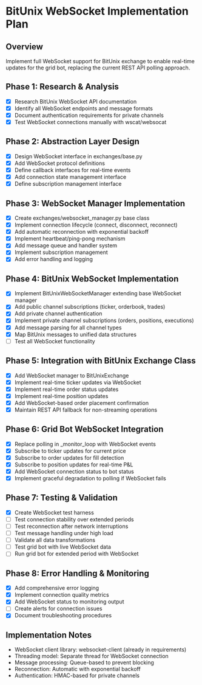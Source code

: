 # BitUnix WebSocket Implementation Plan

## Overview
Implement full WebSocket support for BitUnix exchange to enable real-time updates for the grid bot, replacing the current REST API polling approach.

## Phase 1: Research & Analysis
- [x] Research BitUnix WebSocket API documentation
- [x] Identify all WebSocket endpoints and message formats
- [x] Document authentication requirements for private channels
- [x] Test WebSocket connections manually with wscat/websocat

## Phase 2: Abstraction Layer Design
- [x] Design WebSocket interface in exchanges/base.py
- [x] Add WebSocket protocol definitions
- [x] Define callback interfaces for real-time events
- [x] Add connection state management interface
- [x] Define subscription management interface

## Phase 3: WebSocket Manager Implementation
- [x] Create exchanges/websocket_manager.py base class
- [x] Implement connection lifecycle (connect, disconnect, reconnect)
- [x] Add automatic reconnection with exponential backoff
- [x] Implement heartbeat/ping-pong mechanism
- [x] Add message queue and handler system
- [x] Implement subscription management
- [x] Add error handling and logging

## Phase 4: BitUnix WebSocket Implementation
- [x] Implement BitUnixWebSocketManager extending base WebSocket manager
- [x] Add public channel subscriptions (ticker, orderbook, trades)
- [x] Add private channel authentication
- [x] Implement private channel subscriptions (orders, positions, executions)
- [x] Add message parsing for all channel types
- [x] Map BitUnix messages to unified data structures
- [ ] Test all WebSocket functionality

## Phase 5: Integration with BitUnix Exchange Class
- [x] Add WebSocket manager to BitUnixExchange
- [x] Implement real-time ticker updates via WebSocket
- [x] Implement real-time order status updates
- [x] Implement real-time position updates
- [x] Add WebSocket-based order placement confirmation
- [x] Maintain REST API fallback for non-streaming operations

## Phase 6: Grid Bot WebSocket Integration
- [x] Replace polling in _monitor_loop with WebSocket events
- [x] Subscribe to ticker updates for current price
- [x] Subscribe to order updates for fill detection
- [x] Subscribe to position updates for real-time P&L
- [x] Add WebSocket connection status to bot status
- [x] Implement graceful degradation to polling if WebSocket fails

## Phase 7: Testing & Validation
- [x] Create WebSocket test harness
- [ ] Test connection stability over extended periods
- [ ] Test reconnection after network interruptions
- [ ] Test message handling under high load
- [ ] Validate all data transformations
- [ ] Test grid bot with live WebSocket data
- [ ] Run grid bot for extended period with WebSocket

## Phase 8: Error Handling & Monitoring
- [x] Add comprehensive error logging
- [x] Implement connection quality metrics
- [x] Add WebSocket status to monitoring output
- [ ] Create alerts for connection issues
- [x] Document troubleshooting procedures

## Implementation Notes
- WebSocket client library: websocket-client (already in requirements)
- Threading model: Separate thread for WebSocket connection
- Message processing: Queue-based to prevent blocking
- Reconnection: Automatic with exponential backoff
- Authentication: HMAC-based for private channels